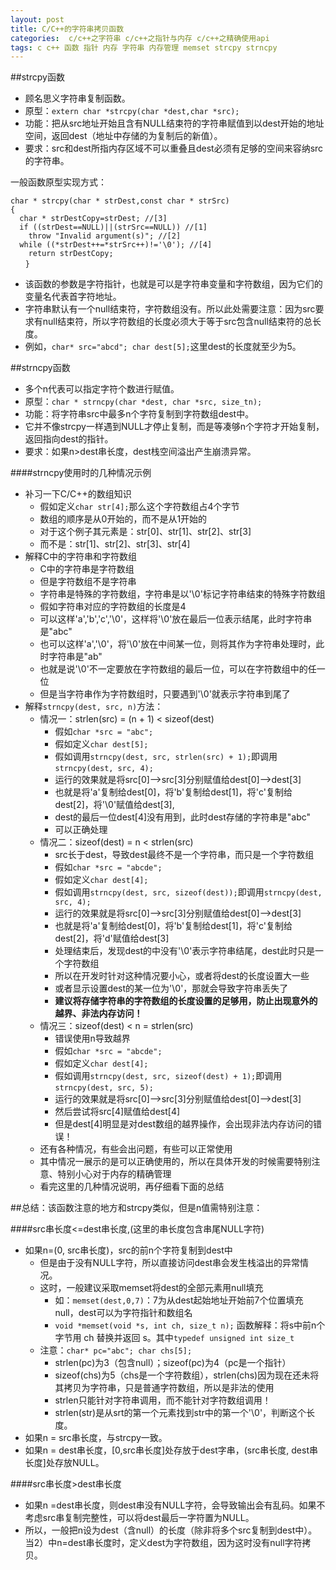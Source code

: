 ```yaml
---
layout: post
title: C/C++的字符串拷贝函数
categories:  c/c++之字符串 c/c++之指针与内存 c/c++之精确使用api
tags: c c++ 函数 指针 内存 字符串 内存管理 memset strcpy strncpy
---
```


##strcpy函数

* 顾名思义字符串复制函数。
* 原型：`extern char *strcpy(char *dest,char *src);`
* 功能：把从src地址开始且含有NULL结束符的字符串赋值到以dest开始的地址空间，返回dest（地址中存储的为复制后的新值）。
* 要求：src和dest所指内存区域不可以重叠且dest必须有足够的空间来容纳src的字符串。

一般函数原型实现方式：

```
char * strcpy(char * strDest,const char * strSrc)
{
  char * strDestCopy=strDest; //[3]
  if ((strDest==NULL)||(strSrc==NULL)) //[1]
    throw "Invalid argument(s)"; //[2]
  while ((*strDest++=*strSrc++)!='\0'); //[4]
    return strDestCopy;
　　}
```

* 该函数的参数是字符指针，也就是可以是字符串变量和字符数组，因为它们的变量名代表首字符地址。
* 字符串默认有一个null结束符，字符数组没有。所以此处需要注意：因为src要求有null结束符，所以字符数组的长度必须大于等于src包含null结束符的总长度。
* 例如，`char* src="abcd"; char dest[5];`这里dest的长度就至少为5。

##strncpy函数

* 多个n代表可以指定字符个数进行赋值。
* 原型：`char * strncpy(char *dest, char *src, size_tn);`  
* 功能：将字符串src中最多n个字符复制到字符数组dest中。
* 它并不像strcpy一样遇到NULL才停止复制，而是等凑够n个字符才开始复制，返回指向dest的指针。
* 要求：如果n>dest串长度，dest栈空间溢出产生崩溃异常。

####strncpy使用时的几种情况示例

* 补习一下C/C++的数组知识
  * 假如定义`char str[4];`那么这个字符数组占4个字节
  * 数组的顺序是从0开始的，而不是从1开始的
  * 对于这个例子其元素是：str[0]、str[1]、str[2]、str[3]
  * 而不是：str[1]、str[2]、str[3]、str[4]
* 解释C中的字符串和字符数组
  * C中的字符串是字符数组
  * 但是字符数组不是字符串
  * 字符串是特殊的字符数组，字符串是以'\0'标记字符串结束的特殊字符数组
  * 假如字符串对应的字符数组的长度是4
  * 可以这样'a','b','c','\0'，这样将'\0'放在最后一位表示结尾，此时字符串是"abc"
  * 也可以这样'a','\0'，将'\0'放在中间某一位，则将其作为字符串处理时，此时字符串是"ab"
  * 也就是说'\0'不一定要放在字符数组的最后一位，可以在字符数组中的任一位
  * 但是当字符串作为字符数组时，只要遇到'\0'就表示字符串到尾了
* 解释`strncpy(dest, src, n)`方法：
  * 情况一：strlen(src) = (n + 1) < sizeof(dest)
    * 假如`char *src = "abc";`
    * 假如定义`char dest[5];`
    * 假如调用`strncpy(dest, src, strlen(src) + 1);`即调用`strncpy(dest, src, 4);`
    * 运行的效果就是将src[0]-->src[3]分别赋值给dest[0]-->dest[3]
    * 也就是将'a'复制给dest[0]，将'b'复制给dest[1]，将'c'复制给dest[2]，将'\0'赋值给dest[3],
    * dest的最后一位dest[4]没有用到，此时dest存储的字符串是"abc"
    * 可以正确处理
  * 情况二：sizeof(dest) = n < strlen(src)  
    * src长于dest，导致dest最终不是一个字符串，而只是一个字符数组
    * 假如`char *src = "abcde";`
    * 假如定义`char dest[4];`
    * 假如调用`strncpy(dest, src, sizeof(dest));`即调用`strncpy(dest, src, 4);`
    * 运行的效果就是将src[0]-->src[3]分别赋值给dest[0]-->dest[3]
    * 也就是将'a'复制给dest[0]，将'b'复制给dest[1]，将'c'复制给dest[2]，将'd'赋值给dest[3]
    * 处理结束后，发现dest的中没有'\0'表示字符串结尾，dest此时只是一个字符数组
    * 所以在开发时针对这种情况要小心，或者将dest的长度设置大一些
    * 或者显示设置dest的某一位为'\0'，那就会导致字符串丢失了
    * **建议将存储字符串的字符数组的长度设置的足够用，防止出现意外的越界、非法内存访问！**
  * 情况三：sizeof(dest) < n  = strlen(src)  
    * 错误使用n导致越界
    * 假如`char *src = "abcde";`
    * 假如定义`char dest[4];`
    * 假如调用`strncpy(dest, src, sizeof(dest) + 1);`即调用`strncpy(dest, src, 5);`
    * 运行的效果就是将src[0]-->src[3]分别赋值给dest[0]-->dest[3]
    * 然后尝试将src[4]赋值给dest[4]
    * 但是dest[4]明显是对dest数组的越界操作，会出现非法内存访问的错误！
  * 还有各种情况，有些会出问题，有些可以正常使用
  * 其中情况一展示的是可以正确使用的，所以在具体开发的时候需要特别注意、特别小心对于内存的精确管理
  * 看完这里的几种情况说明，再仔细看下面的总结

##总结：该函数注意的地方和strcpy类似，但是n值需特别注意：

####src串长度<=dest串长度,(这里的串长度包含串尾NULL字符)

* 如果n=(0, src串长度)，src的前n个字符复制到dest中
  * 但是由于没有NULL字符，所以直接访问dest串会发生栈溢出的异常情况。
  * 这时，一般建议采取memset将dest的全部元素用null填充
    * 如：`memset(dest,0,7)`：7为从dest起始地址开始前7个位置填充null，dest可以为字符指针和数组名
    * `void *memset(void *s, int ch, size_t n);` 函数解释：将s中前n个字节用 ch 替换并返回 s。其中`typedef unsigned int size_t`
  * 注意：`char* pc="abc"; char chs[5];` 
    * strlen(pc)为3（包含null）；sizeof(pc)为4（pc是一个指针）
    * sizeof(chs)为5（chs是一个字符数组），strlen(chs)因为现在还未将其拷贝为字符串，只是普通字符数组，所以是非法的使用
    * strlen只能针对字符串调用，而不能针对字符数组调用！
    * strlen(str)是从srt的第一个元素找到str中的第一个'\0'，判断这个长度。
* 如果n = src串长度，与strcpy一致。
* 如果n = dest串长度，[0,src串长度]处存放于dest字串，(src串长度, dest串长度]处存放NULL。

####src串长度>dest串长度

* 如果n =dest串长度，则dest串没有NULL字符，会导致输出会有乱码。如果不考虑src串复制完整性，可以将dest最后一字符置为NULL。
* 所以，一般把n设为dest（含null）的长度（除非将多个src复制到dest中）。当2）中n=dest串长度时，定义dest为字符数组，因为这时没有null字符拷贝。
